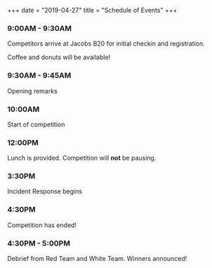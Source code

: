 +++
date = "2019-04-27"
title = "Schedule of Events"
+++

### 9:00AM - 9:30AM
Competitors arrive at Jacobs B20 for initial checkin and registration.

Coffee and donuts will be available!

### 9:30AM - 9:45AM
Opening remarks

### 10:00AM
Start of competition

### 12:00PM
Lunch is provided. Competition will **not** be pausing.

### 3:30PM 
Incident Response begins

### 4:30PM
Competition has ended!

### 4:30PM - 5:00PM
Debrief from Red Team and White Team. Winners announced!

